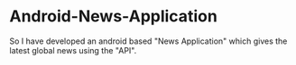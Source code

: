 # Android-News-Application
So I have  developed an android based "News Application" which gives the latest global news using the "API".
